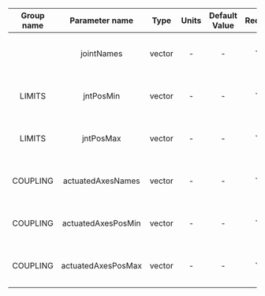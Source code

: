| Group name      | Parameter name     | Type            | Units   | Default Value  | Required | Description                                    | Notes                            |
|:---------------:|:------------------:|:---------------:|:-------:|:--------------:|:--------:|:----------------------------------------------:|:--------------------------------:|
|                 | jointNames         | vector<string>  | -       | -              |  Yes     | Names of the physical joints                   |                                  |
| LIMITS          | jntPosMin          | vector<double>  | -       | -              |  Yes     | Physical joints' position minimum             |                                  |
| LIMITS          | jntPosMax          | vector<double>  | -       | -              |  Yes     | Physical joints' position maximum             |                                  |                                |
| COUPLING        | actuatedAxesNames  | vector<string>  | -       | -              |  Yes     | Names of the actuated axes                     |                                  |
| COUPLING        | actuatedAxesPosMin | vector<double>  | -       | -              |  Yes     | Actuated axes' position minimum                |                                  |
| COUPLING        | actuatedAxesPosMax | vector<double>  | -       | -              |  Yes     | Actuated axes' position maximum                |                                  |